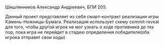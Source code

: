 Шишлянников Александр Андреевич, БПИ 205.

Данный проект представляет из себя смарт-контракт реализации игры Камень-Ножницы-Бумага.
Реализация использует схему commit-reveal для того, чтобы другой игрок не мог узнать о ходе противника до
тех пор, пока игра не перейдет в стадию определения победителя(оба игрока отправят свои ходы)
